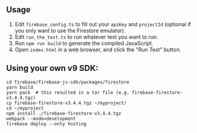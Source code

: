 ## Usage

1. Edit `firebase_config.ts` to fill out your `apiKey` and `projectId`
   (optional if you only want to use the Firestore emulator).
2. Edit `run_the_test.ts` to run whatever test you want to run.
3. Run `npm run build` to generate the compiled JavaScript.
4. Open `index.html` in a web browser, and click the "Run Test" button.

## Using your own v9 SDK:


```
cd firebase/firebase-js-sdk/packages/firestore
yarn build
yarn pack  # this resulted in a tar file (e.g. firebase-firestore-v3.4.4.tgz)
cp firebase-firestore-v3.4.4.tgz ~/myproject/
cd ~/myproject
npm install ./firebase-firestore-v3.4.4.tgz
webpack --mode=development 
firebase deploy --only hosting
```
